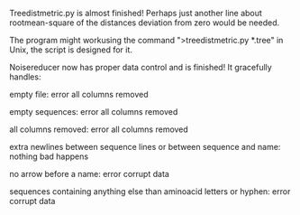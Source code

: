 Treedistmetric.py is almost finished! Perhaps just another line about rootmean-square 
of the distances deviation from zero would be needed.

The program might workusing the command ">treedistmetric.py *.tree" in Unix, the script is designed for it.

Noisereducer now has proper data control and is finished! It gracefully handles:

empty file: error all columns removed

empty sequences: error all columns removed

all columns removed: error all columns removed

extra newlines between sequence lines or between sequence and name: nothing bad happens

no arrow before a name: error corrupt data

sequences containing anything else than aminoacid letters or hyphen: error corrupt data


